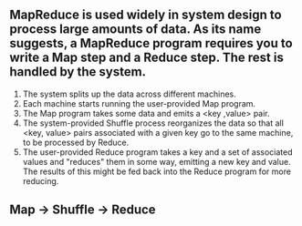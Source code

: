 ## MapReduce is used widely in system design to process large amounts of data. As its name suggests, a MapReduce program requires you to write a Map step and a Reduce step. The rest is handled by the system.
1. The system splits up the data across different machines.
2. Each machine starts running the user-provided Map program.
3. The Map program takes some data and emits a <key ,value> pair.
4. The system-provided Shuffle process reorganizes the data so that all <key, value> pairs associated with a given key go to the same machine, to be processed by Reduce.
5. The user-provided Reduce program takes a key and a set of associated values and "reduces" them in some way, emitting a new key and value. The results of this might be fed back into the Reduce program for more reducing.


## Map -> Shuffle -> Reduce
